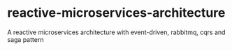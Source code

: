 # reactive-microservices-architecture
A reactive microservices architecture with event-driven, rabbitmq, cqrs and saga pattern
